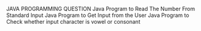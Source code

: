 JAVA PROGRAMMING QUESTION
Java Program to Read The Number From Standard Input
Java Program to Get Input from the User
Java Program to Check whether input character is vowel or consonant